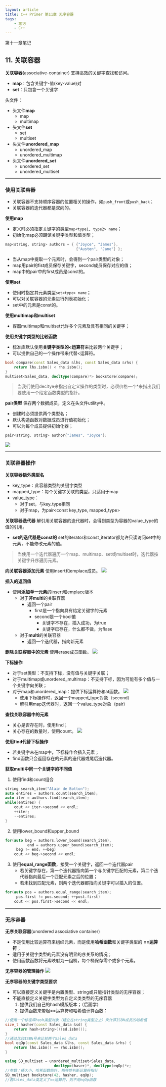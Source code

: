 ```yaml
---
layout: article
title: C++ Primer 第11章 无序容器
tags: 
    - 笔记
    - C++
---
```

第十一章笔记
<!--more-->

## 11. 关联容器

**关联容器**(associative-container) 支持高效的关键字查找和访问。
- **map**：包含关键字-值(key-value)对
- **set**：只包含一个关键字

头文件：
- 头文件**map**
  - map
  - multimap
- 头文件**set**
  - set
  - multiset
- 头文件**unordered_map**
  - unordered_map
  - unordered_multimap
- 头文件**unordered_set**
  - unordered_set
  - unordered_multiset

---

### 使用关联容器
- 关联容器不支持顺序容器的位置相关的操作，如```push_front```或```push_back```；
- 关联容器的迭代器都是双向的。

**使用map**
- 定义时必须指定关键字的类型```map<type1, type2> name```；
- 初始化map必须踢馆关键字类型和值类型；
```cpp
map<string, string> authors = { {"Joyce", "James"},
                                {"Austen", "Jane"} };
```
- 当从map中提取一个元素时，会得到一个pair类型的对象；
- map用pair的fist成员保存关键字，second成员保存对应的值；
- map中的pair中的first成员是const的。

**使用set**
- 使用时指定其元素类型```set<type> name```；
- 可以对关联容器的元素进行列表初始化；
- set中的元素是const的。

**使用multimap和multiset**
- 容器multimap和multiset允许多个元素及具有相同的关键字；

**使用关键字类型的比较函数**
- 标准库默认使用**关键字类型的<运算符**来比较两个关键字；
- 可以提供自己的一个操作带来代替<运算符。
```cpp
bool compare(const Sales_data &lhs, const Sales_data &rhs) {
    return lhs.isbn() < rhs.isbn();
}
multiset<Sales_data, decltype(compare)*> bookstore(compare);
```

> 当我们使用decltye来指出自定义操作的类型时，必须价格一个*来指出我们要使用一个给定函数类型的指针。

**pair类型** 保存两个数据成员，定义在头文件utility中。
- 创建时必须提供两个类型名；
- 默认构造函数对数据成员进行值初始化；
- 可以为每个成员提供初始化器；
```cpp
pair<string, string> author{"James", "Joyce"};
```
![](/assets/images/2022-04-18-17-08-08.png)

---

### 关联容器操作
**关联容器额外类型名**
- key_type：此容器类型的关键字类型
- mapped_type：每个关键字关联的类型，只适用于map
- value_type：
  - 对于set，与key_type相同
  - 对于map，为pair<const key_type, mapped_type>

**关联容器迭代器** 解引用关联容器的迭代器时，会得到类型为容器的value_type的值的引用。
- **set的迭代器是const的** set的iterator和const_iterator都允许只读访问set中的元素，不能修改元素的值。

> 当使用一个迭代器遍历一个map、multimap、set或multiset时，迭代器按关键字升序遍历元素。

**向关联容器添加元素** 使用insert和emplace成员。
![](/assets/images/2022-04-18-17-28-27.png)

**插入的返回值**
- 使用**添加单一元素**的insert和emplace版本
  - 对于**非multi**的关联容器
    - 返回一个pair
      - first是一个指向具有给定关键字的元素
      - second是一个bool值
        - 关键字不存在，插入成功，为true
        - 关键字已存在，什么都不做，为flase
  - 对于**multi**的关联容器
    - 返回一个迭代器，指向新元素

**删除关联容器中的元素** 使用erase成员函数。
![](/assets/images/2022-04-18-17-39-57.png)

**下标操作**
- 对于set类型：不支持下标，没有值与关键字关联；
- 对于multimap或unordered_multimap：不支持下标，因为可能有多个值与一个关键字向关联；
- 对于map和unordered_map：提供下标运算符和at函数。
![](/assets/images/2022-04-18-17-47-01.png)
  - 使用下标操作时，返回一个mapped_type对象（second）
  - 解引用map迭代器时，返回一个value_type对象（pair）

**查找关联容器中的元素** 
- 关心是否存在时，使用find；
- 关心存在的数量时，使用count。
![](/assets/images/2022-04-18-18-05-23.png)

**使用find代替下标操作**
- 若关键字未在map中，下标操作会插入元素；
- find函数只会返回存在的元素的迭代器或尾后迭代器。

**获取multi中同一个关键字的不同值** 
1. 使用find和count组合
```cpp
string search_item("Alain de Botton");
auto entires = authors.count(search_item);
auto iter = authors.find(search_item);
while(entires) {
    cout << iter->second << endl;
    ++iter;
    --entires;
}
```
2. 使用lower_bound和upper_bound
```cpp
for(auto beg = authors.lower_bound(search_item),
          end = authors.upper_bound(search_item);
     beg != end; ++beg)
    cout << beg->second << endl;
```
3. 使用**equal_range函数**，接受一个关键字，返回一个迭代器pair
   - 若关键字存在，第一个迭代器指向第一个与关键字匹配的元素，第二个迭代器指向最后一个匹配元素之后的位置；
   - 若未找到匹配元素，则两个迭代器都指向关键字可以插入的位置。
```cpp
for(auto pos = authors.equal_range(search_item);
     pos.first != pos.second; ++post.first)
    cout << pos.first->second << endl;
```

---

### 无序容器
**无序关联容器**(unordered associative container)
- 不是使用比较运算符来组织元素，而是使用**哈希函数**和关键字类型的 **==运算符**；
- 适用于关键字类型的元素没有明显的序关系的情况；
- 使用函数函数将元素映射为一组桶，每个桶保存零个或多个元素。

**无序容器的管理操作**
![](/assets/images/2022-04-18-19-56-23.png)

**无序容器的关键字类型要求**
- 可以直接定义关键字是内置类型、string或只能指针类型的无序容器；
- 不能直接定义关键字类型为自定义类类型的无序容器
  1. 提供我们自己的hash模版版本；（后面学）
  2. 提供函数来带起==运算符和哈希值计算函数：

```cpp
//使用一个标准库hash类型对象（建立在string类型之上）来计算ISBN成员的哈希值
size_t hasher(const Sales_data &sd) {
    return hash<string>()(sd.isbn());
}
//通过比较ISBN号来比较两个Sales_data
bool eqOp(const Sales_data &lhs, const Sales_data &rhs) {
    return lhs.isbn() == rhs.isbn();
}

using SD_multiset = unordered_multiset<Sales_data,
                      decltype(haser)*, decltype(eqOp)*>;
//参数：桶大小、哈希函数指针、相等性判断运算符指针
SD_multiset bookstore(42, hasher, eqOp);
//若Sales_data类定义了==运算符，则不用eqOp函数
```